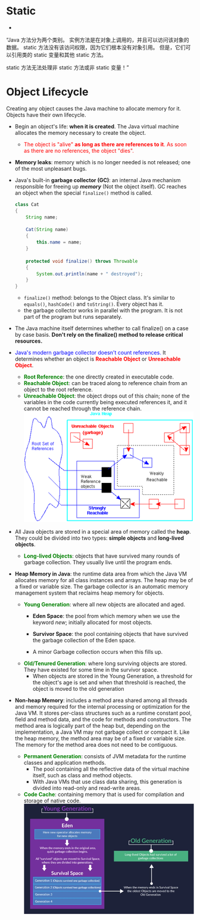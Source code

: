 # Static
* 
“Java 方法分为两个类别。
实例方法是在对象上调用的，并且可以访问该对象的数据。
static 方法没有该访问权限，因为它们根本没有对象引用。
但是，它们可以引用类的 static 变量和其他 static 方法。

static 方法无法处理非 static 方法或非 static 变量！”



# Object Lifecycle
Creating any object causes the Java machine to allocate memory for it. Objects have their own lifecycle.
* Begin an object's life: **when it is created**. The Java virtual machine allocates the memory necessary to create the object.
  - <font color="red">The object is "alive" **as long as there are references to it**. As soon as there are no references, the object "dies".</font>
* **Memory leaks**: memory which is no longer needed is not released; one of the most unpleasant bugs. 
* Java's built-in **garbage collector (GC)**: an internal Java mechanism responsible for freeing up **_memory_** (Not the object itself). 
GC reaches an object when the special `finalize()` method is called.
    ```java
    class Cat
    {
        String name;
    
        Cat(String name)
        {
            this.name = name;
        }
    
        protected void finalize() throws Throwable
        {
            System.out.println(name + " destroyed");
        }
    }
    ```
  - `finalize()` method: belongs to the Object class. It's similar to `equals()`, `hashCode()` and `toString()`. Every object has it.
  - the garbage collector works in parallel with the program. It is not part of the program but runs separately.
* The Java machine itself determines whether to call finalize() on a case by case basis. **Don't rely on the finalize() method to release critical resources.**

* <font color="blue">Java's modern garbage collector doesn't count references. </font>It determines whether an object is <font color="red">**Reachable Object**</font> or <font color="red">**Unreachable Object**</font>.
  - <font color="green">**Root Reference**</font>: the one directly created in executable code.
  - <font color="green">**Reachable Object**</font>: can be traced along to reference chain from an object to the root reference. 
  - <font color="green">**Unreachable Object**</font>: the object drops out of this chain; none of the variables in the code currently being executed references it, and it cannot be reached through the reference chain.
![](weakreach.gif)
* All Java objects are stored in a special area of memory called the **heap**. 
They could be divided into two types: **simple objects** and **long-lived objects**. 
  - <font color="green">**Long-lived Objects**</font>: objects that have survived many rounds of garbage collection. They usually live until the program ends.
  
* **Heap Memory in Java**: the runtime data area from which the Java VM allocates memory for all class instances and arrays. 
The heap may be of a fixed or variable size. The garbage collector is an automatic memory management system that reclaims heap memory for objects. 
  - <font color="green">**Young Generation**</font>: where all new objects are allocated and aged. 
    - **Eden Space**: the pool from which memory when we use the keyword *new*; initially allocated for most objects.
      
    - **Survivor Space**: the pool containing objects that have survived the garbage collection of the Eden space.

    - A minor Garbage collection occurs when this fills up. 
  - <font color="green">**Old/Tenured Generation**</font>: where long surviving objects are stored. They have existed for some time in the survivor space.
    - When objects are stored in the Young Generation, a threshold for the object's age is set and when that threshold is reached, the object is moved to the old generation

* **Non-heap Memory**: includes a method area shared among all threads and memory required for the internal processing or optimization for the Java VM. 
It stores per-class structures such as a runtime constant pool, field and method data, and the code for methods and constructors. The method area is logically part of the heap but, depending on the implementation, a Java VM may not garbage collect or compact it. 
Like the heap memory, the method area may be of a fixed or variable size. The memory for the method area does not need to be contiguous.
  - <font color="green">**Permanent Generation**</font>: consists of JVM metadata for the runtime classes and application methods. 
    - The pool containing all the reflective data of the virtual machine itself, 
  such as class and method objects. 
    - With Java VMs that use class data sharing, this generation is divided into read-only and read-write areas.
  - <font color="green">**Code Cache**</font>: containing memory that is used for compilation and storage of native code.
![](800.webp)